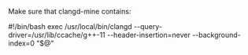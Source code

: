 Make sure that clangd-mine contains:

#!/bin/bash
exec /usr/local/bin/clangd  --query-driver=/usr/lib/ccache/g++-11 --header-insertion=never --background-index=0 "$@"

